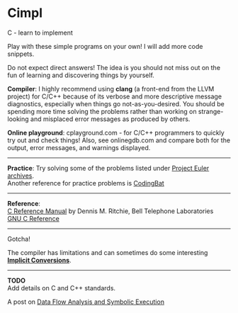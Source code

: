 # Cimpl
C - learn to implement

Play with these simple programs on your own! I will add more code snippets. 

Do not expect direct answers! The idea is you should not miss out on the fun of learning and discovering things by yourself.   

**Compiler**: I highly recommend using **clang** (a front-end from the LLVM project) for C/C++ because of its verbose and more descriptive message diagnostics, especially when things go not-as-you-desired. You should be spending more time solving the problems rather than working on strange-looking and misplaced error messages as produced by others.   

**Online playground**: cplayground.com - for C/C++ programmers to quickly try out and check things! Also, see onlinegdb.com and compare both for the output, error messages, and warnings displayed.    

---- 

**Practice**: 
Try solving some of the problems listed under [Project Euler archives](https://projecteuler.net/archives).   
Another reference for practice problems is [CodingBat](https://codingbat.com/java)   

---- 

**Reference**:   
[C Reference Manual](https://www.bell-labs.com/usr/dmr/www/cman.pdf) by Dennis M. Ritchie, Bell Telephone Laboratories    
[GNU C Reference](https://www.gnu.org/software/gnu-c-manual/gnu-c-manual.html)    

----

Gotcha!    

The compiler has limitations and can sometimes do some interesting [**Implicit Conversions**](https://learn.microsoft.com/en-us/cpp/c-language/assignment-conversions?view=msvc-170).   

---- 

**TODO**    
Add details on C and C++ standards.   

A post on [Data Flow Analysis and Symbolic Execution](https://clang.llvm.org/docs/DataFlowAnalysisIntro.html)   
